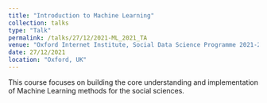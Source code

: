 ```yaml
---
title: "Introduction to Machine Learning"
collection: talks
type: "Talk"
permalink: /talks/27/12/2021-ML_2021_TA
venue: "Oxford Internet Institute, Social Data Science Programme 2021-2022"
date: 27/12/2021
location: "Oxford, UK"
---
```


This course focuses on building the core understanding and implementation of Machine Learning methods for the social sciences.
